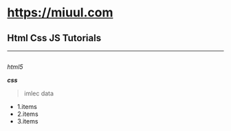 
# https://miuul.com

## Html Css JS Tutorials


---
```sh


```

*html5*

***css***
> imlec
> data
>

- 1.items
- 2.items
- 3.items
